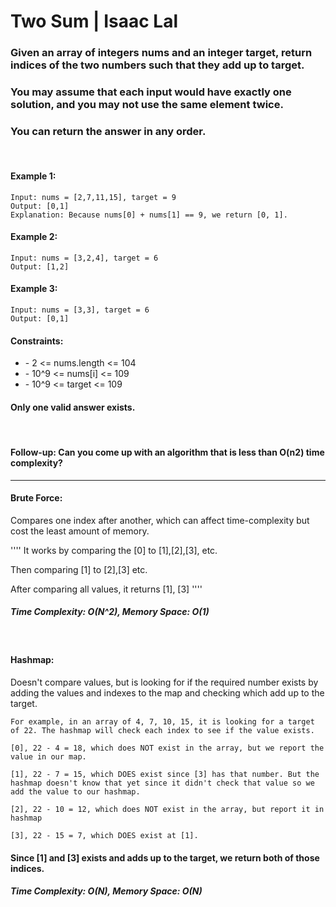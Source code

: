 # Two Sum | Isaac Lal

### Given an array of integers nums and an integer target, return indices of the two numbers such that they add up to target.

### You may assume that each input would have exactly one solution, and you may not use the same element twice.

### You can return the answer in any order.

<br>

#### Example 1:
    Input: nums = [2,7,11,15], target = 9
    Output: [0,1]
    Explanation: Because nums[0] + nums[1] == 9, we return [0, 1].
  
#### Example 2:
    Input: nums = [3,2,4], target = 6
    Output: [1,2]
    
#### Example 3:
    Input: nums = [3,3], target = 6
    Output: [0,1]
 
#### Constraints:
<ul>
<li>- 2 <= nums.length <= 104</li>
<li>- 10^9 <= nums[i] <= 109</li>
<li>- 10^9 <= target <= 109</li>
</ul>
 
#### Only one valid answer exists.

<br>

#### Follow-up: Can you come up with an algorithm that is less than O(n2) time complexity?

----------------------------------------------------------

#### Brute Force: 
Compares one index after another, which can affect time-complexity but cost the least amount of memory. 

''''
It works by comparing the [0] to [1],[2],[3], etc. 

Then comparing [1] to [2],[3] etc.

After comparing all values, it returns [1], [3]
''''

##### Time Complexity: O(N^2), Memory Space: O(1)

<br>

#### Hashmap: 
Doesn't compare values, but is looking for if the required number exists by adding the values and indexes to the map and checking which add up to the target.

```
For example, in an array of 4, 7, 10, 15, it is looking for a target of 22. The hashmap will check each index to see if the value exists. 

[0], 22 - 4 = 18, which does NOT exist in the array, but we report the value in our map.

[1], 22 - 7 = 15, which DOES exist since [3] has that number. But the hashmap doesn't know that yet since it didn't check that value so we add the value to our hashmap.

[2], 22 - 10 = 12, which does NOT exist in the array, but report it in hashmap

[3], 22 - 15 = 7, which DOES exist at [1]. 
```

#### Since [1] and [3] exists and adds up to the target, we return both of those indices.

##### Time Complexity: O(N), Memory Space: O(N)

